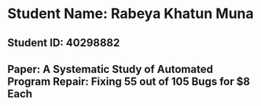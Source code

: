 # Student Name: Rabeya Khatun Muna
## Student ID: 40298882
## Paper: A Systematic Study of Automated Program Repair: Fixing 55 out of 105 Bugs for $8 Each
